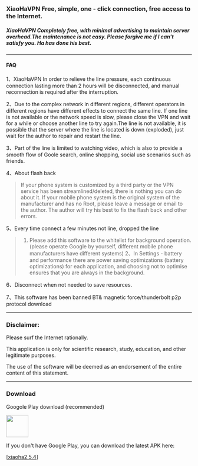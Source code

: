 ### XiaoHaVPN Free, simple, one - click connection, free access to the Internet.

##### XiaoHaVPN Completely free, with minimal advertising to maintain server overhead.The maintenance is not easy. Please forgive me if I can't satisfy you. Ha has done his best.

-------------------------------------
#### FAQ

1、XiaoHaVPN In order to relieve the line pressure, each continuous connection lasting more than 2 hours will be disconnected, and manual reconnection is required after the interruption.

2、Due to the complex network in different regions, different operators in different regions have different effects to connect the same line. If one line is not available or the network speed is slow, please close the VPN and wait for a while or choose another line to try again.The line is not available, it is possible that the server where the line is located is down (exploded), just wait for the author to repair and restart the line.

3、Part of the line is limited to watching video, which is also to provide a smooth flow of Goole search, online shopping, social use scenarios such as friends.

4、About flash back
> If your phone system is customized by a third party or the VPN service has been streamlined/deleted, there is nothing you can do about it.
  If your mobile phone system is the original system of the manufacturer and has no Root, please leave a message or email to the author. The author will try his best to fix the flash back and other errors.

5、Every time connect a few minutes not line, dropped the line
> 1. Please add this software to the whitelist for background operation.(please operate Google by yourself, different mobile phone manufacturers have different systems)
  2、In Settings - battery and performance there are power saving optimizations (battery optimizations) for each application, and choosing not to optimise ensures that you are always in the background.

6、Disconnect when not needed to save resources.

7、This software has been banned BT& magnetic force/thunderbolt p2p protocol download

-------------------------------------  
### Disclaimer:

Please surf the Internet rationally.

This application is only for scientific research, study, education, and other legitimate purposes.

The use of the software will be deemed as an endorsement of the entire content of this statement.

---------------------------------------
### Download
Googole Play download (recommended)

<a href="https://play.google.com/store/apps/details?id=me.xhss.xiaoha" rel="nofollow"><img src="https://camo.githubusercontent.com/bdaf711a93d64d0bb5e5abfc346a8b84ea47f164/68747470733a2f2f706c61792e676f6f676c652e636f6d2f696e746c2f656e5f75732f6261646765732f696d616765732f67656e657269632f656e2d706c61792d62616467652e706e67" height="60" data-canonical-src="https://play.google.com/intl/en_us/badges/images/generic/en-play-badge.png" style="max-width:100%;"></a>

If you don't have Google Play, you can download the latest APK here:

[[xiaoha2.5.4](https://xhabout.pages.dev/index_en "下载地址")]



